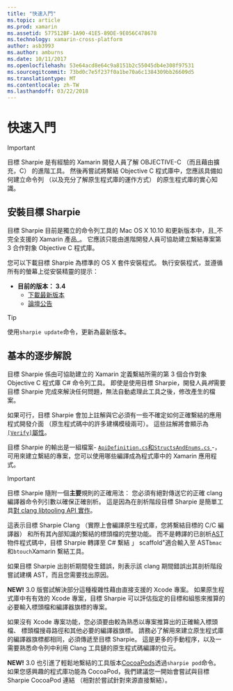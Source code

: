 ```yaml
---
title: "快速入門"
ms.topic: article
ms.prod: xamarin
ms.assetid: 577512BF-1A90-41E5-89DE-9E056C478678
ms.technology: xamarin-cross-platform
author: asb3993
ms.author: amburns
ms.date: 10/11/2017
ms.openlocfilehash: 53e64acd8e64c9a8151b2c55045db4e308f97531
ms.sourcegitcommit: 73bd0c7e5f237f0a1be70a6c1384309bb26609d5
ms.translationtype: MT
ms.contentlocale: zh-TW
ms.lasthandoff: 03/22/2018
---
```

# <a name="getting-started"></a>快速入門

> [!IMPORTANT]
> 目標 Sharpie 是有經驗的 Xamarin 開發人員了解 OBJECTIVE-C （而且藉由擴充，C） 的進階工具。 然後再嘗試將繫結 Objective C 程式庫中，您應該具備如何建立命令列 （以及充分了解原生程式庫的運作方式） 的原生程式庫的實心知識。

<a name="installing" />

## <a name="installing-objective-sharpie"></a>安裝目標 Sharpie

目標 Sharpie 目前是獨立的命令列工具的 Mac OS X 10.10 和更新版本中，且_不完全支援的 Xamarin 產品_。 它應該只能由進階開發人員可協助建立繫結專案第 3 合作對象 Objective C 程式庫。

您可以下載目標 Sharpie 為標準的 OS X 套件安裝程式。
執行安裝程式，並遵循所有的螢幕上從安裝精靈的提示：

- **目前的版本： 3.4**
  - [下載最新版本](https://dl.xamarin.com/objective-sharpie/ObjectiveSharpie.pkg)
  - [論壇公告](https://forums.xamarin.com/discussion/104800/objective-sharpie-3-4)

> [!TIP]
> 使用`sharpie update`命令，更新為最新版本。

## <a name="basic-walkthrough"></a>基本的逐步解說

目標 Sharpie 係由可協助建立的 Xamarin 定義繫結所需的第 3 個合作對象 Objective C 程式庫 C# 命令列工具。
即使是使用目標 Sharpie，開發人員*將*需要目標 Sharpie 完成來解決任何問題，無法自動處理此工具之後，修改產生的檔案。

如果可行，目標 Sharpie 會加上註解與它必須有一些不確定如何正確繫結的應用程式開發介面 （原生程式碼中的許多建構模稜兩可）。
這些註解將會顯示為[`[Verify]`屬性](~/cross-platform/macios/binding/objective-sharpie/platform/verify.md)。

目標 Sharpie 的輸出是一組檔案- [ `ApiDefinition.cs`和`StructsAndEnums.cs` ](~/cross-platform/macios/binding/objective-sharpie/platform/apidefinitions-structsandenums.md) -，可用來建立繫結的專案，您可以使用哪些編譯成為程式庫中的 Xamarin 應用程式。

> [!IMPORTANT]
> 目標 Sharpie 隨附一個**主要**規則的正確用法： 您必須有絕對傳送它的正確 clang 編譯器命令列引數以確保正確剖析。 這是因為在剖析階段目標 Sharpie 是簡單工具[對 clang libtooling API 實作](http://clang.llvm.org/docs/LibTooling.html)。

這表示目標 Sharpie Clang （實際上會編譯原生程式庫，您將繫結目標的 C/C 編譯器） 和所有其內部知識的繫結的標頭檔的完整功能。
而不是轉譯的已剖析[AST](http://en.wikipedia.org/wiki/Abstract_syntax_tree)物件程式碼中，目標 Sharpie 轉譯至 C# 繫結 」 scaffold"適合輸入至 AST`bmac`和`btouch`Xamarin 繫結工具。

如果目標 Sharpie 出剖析期間發生錯誤，則表示該 clang 期間錯誤出其剖析階段嘗試建構 AST，而且您需要找出原因。

**NEW!** 3.0 版嘗試解決部分這種複雜性藉由直接支援的 Xcode 專案。 如果原生程式庫中有有效的 Xcode 專案，目標 Sharpie 可以評估指定的目標和組態來推算的必要輸入標頭檔和編譯器旗標的專案。

如果沒有 Xcode 專案功能，您必須要由較為熟悉以專案推算出的正確輸入標頭檔、 標頭檔搜尋路徑和其他必要的編譯器旗標。 請務必了解用來建立原生程式庫的編譯器旗標都相同，必須傳遞至目標 Sharpie。 這是更多的手動程序，以及一需要熟悉命令列中利用 Clang 工具鏈的原生程式碼編譯的位元。

**NEW!** 3.0 也引進了輕鬆地繫結的工具版本[CocoaPods](https://cocoapods.org)透過`sharpie pod`命令。
如果您感興趣的程式庫功能為 CocoaPod，我們建議您一開始會嘗試與目標 Sharpie CocoaPod 連結 （相對於嘗試針對來源直接繫結）。
